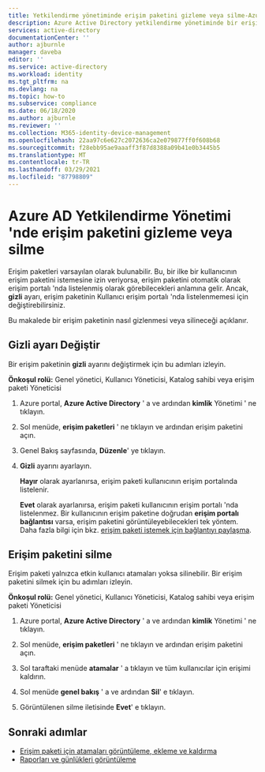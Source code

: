 ```yaml
---
title: Yetkilendirme yönetiminde erişim paketini gizleme veya silme-Azure AD
description: Azure Active Directory yetkilendirme yönetiminde bir erişim paketini gizlemeyi veya silmeyi öğrenin.
services: active-directory
documentationCenter: ''
author: ajburnle
manager: daveba
editor: ''
ms.service: active-directory
ms.workload: identity
ms.tgt_pltfrm: na
ms.devlang: na
ms.topic: how-to
ms.subservice: compliance
ms.date: 06/18/2020
ms.author: ajburnle
ms.reviewer: ''
ms.collection: M365-identity-device-management
ms.openlocfilehash: 22aa97c6e627c2072636ca2e079877ff0f608b68
ms.sourcegitcommit: f28ebb95ae9aaaff3f87d8388a09b41e0b3445b5
ms.translationtype: MT
ms.contentlocale: tr-TR
ms.lasthandoff: 03/29/2021
ms.locfileid: "87798809"
---
```

# <a name="hide-or-delete-an-access-package-in-azure-ad-entitlement-management"></a>Azure AD Yetkilendirme Yönetimi 'nde erişim paketini gizleme veya silme

Erişim paketleri varsayılan olarak bulunabilir. Bu, bir ilke bir kullanıcının erişim paketini istemesine izin veriyorsa, erişim paketini otomatik olarak erişim portalı 'nda listelenmiş olarak görebilecekleri anlamına gelir. Ancak, **gizli** ayarı, erişim paketinin Kullanıcı erişim portalı 'nda listelenmemesi için değiştirebilirsiniz.

Bu makalede bir erişim paketinin nasıl gizlenmesi veya silineceği açıklanır.

## <a name="change-the-hidden-setting"></a>Gizli ayarı Değiştir

Bir erişim paketinin **gizli** ayarını değiştirmek için bu adımları izleyin.

**Önkoşul rolü:** Genel yönetici, Kullanıcı Yöneticisi, Katalog sahibi veya erişim paketi Yöneticisi

1. Azure portal, **Azure Active Directory** ' a ve ardından **kimlik** Yönetimi ' ne tıklayın.

1. Sol menüde, **erişim paketleri** ' ne tıklayın ve ardından erişim paketini açın.

1. Genel Bakış sayfasında, **Düzenle**' ye tıklayın.

1. **Gizli** ayarını ayarlayın.

    **Hayır** olarak ayarlanırsa, erişim paketi kullanıcının erişim portalında listelenir.

    **Evet** olarak ayarlanırsa, erişim paketi kullanıcının erişim portalı 'nda listelenmez. Bir kullanıcının erişim paketine doğrudan **erişim portalı bağlantısı** varsa, erişim paketini görüntüleyebilecekleri tek yöntem. Daha fazla bilgi için bkz. [erişim paketi istemek için bağlantıyı paylaşma](entitlement-management-access-package-settings.md).

## <a name="delete-an-access-package"></a>Erişim paketini silme

Erişim paketi yalnızca etkin kullanıcı atamaları yoksa silinebilir. Bir erişim paketini silmek için bu adımları izleyin.

**Önkoşul rolü:** Genel yönetici, Kullanıcı Yöneticisi, Katalog sahibi veya erişim paketi Yöneticisi

1. Azure portal, **Azure Active Directory** ' a ve ardından **kimlik** Yönetimi ' ne tıklayın.

1. Sol menüde, **erişim paketleri** ' ne tıklayın ve ardından erişim paketini açın.

1. Sol taraftaki menüde **atamalar** ' a tıklayın ve tüm kullanıcılar için erişimi kaldırın.

1. Sol menüde **genel bakış** ' a ve ardından **Sil**' e tıklayın.

1. Görüntülenen silme iletisinde **Evet**' e tıklayın.

## <a name="next-steps"></a>Sonraki adımlar

- [Erişim paketi için atamaları görüntüleme, ekleme ve kaldırma](entitlement-management-access-package-assignments.md)
- [Raporları ve günlükleri görüntüleme](entitlement-management-reports.md)
